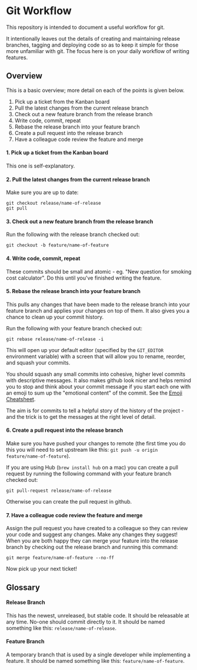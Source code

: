 # Git Workflow

This repository is intended to document a useful workflow for git.

It intentionally leaves out the details of creating and maintaining release
branches, tagging and deploying code so as to keep it simple for those more
unfamiliar with git. The focus here is on your daily workflow of writing features.

## Overview

This is a basic overview; more detail on each of the points is given below.

1. Pick up a ticket from the Kanban board
2. Pull the latest changes from the current release branch
3. Check out a new feature branch from the release branch
4. Write code, commit, repeat
5. Rebase the release branch into your feature branch
6. Create a pull request into the release branch
7. Have a colleague code review the feature and merge

#### 1. Pick up a ticket from the Kanban board
This one is self-explanatory.
#### 2. Pull the latest changes from the current release branch
Make sure you are up to date:

    git checkout release/name-of-release
    git pull
    
#### 3. Check out a new feature branch from the release branch

Run the following with the release branch checked out:

    git checkout -b feature/name-of-feature
    
#### 4. Write code, commit, repeat

These commits should be small and atomic - eg. "New question for smoking cost calculator". Do this until you've finished writing the feature. 

#### 5. Rebase the release branch into your feature branch

This pulls any changes that have been made to the release branch into your feature branch and applies your changes on top of them. It also gives you a chance to clean up your commit history. 

Run the following with your feature branch checked out:

    git rebase release/name-of-release -i
    
This will open up your default editor (specified by the `GIT_EDITOR` environment variable) with a screen that will allow you to rename, reorder, and squash your commits.

You should squash any small commits into cohesive, higher level commits with descriptive messages. It also makes github look nicer and helps remind you to stop and think about your commit message if you start each one with an emoji to sum up the "emotional content" of the commit. See the [Emoji Cheatsheet](http://www.emoji-cheat-sheet.com).

The aim is for commits to tell a helpful story of the history of the project - and the trick is to get the messages at the right level of detail.
    
#### 6. Create a pull request into the release branch

Make sure you have pushed your changes to remote (the first time you do this you will need to set upstream like this: `git push -u origin feature/name-of-feature`).

If you are using Hub (`brew install hub` on a mac) you can create a pull request by running the following command with your feature branch checked out:

    git pull-request release/name-of-release
    
Otherwise you can create the pull request in github.

#### 7. Have a colleague code review the feature and merge

Assign the pull request you have created to a colleague so they can review your code and suggest any changes. Make any changes they suggest! When you are both happy they can merge your feature into the release branch by checking out the release branch and running this command:

    git merge feature/name-of-feature --no-ff
    
    
Now pick up your next ticket!

## Glossary

#### Release Branch
This has the newest, unreleased, but stable code. It should be releasable at any time. No-one should commit directly to it. It should be named something like this: `release/name-of-release`.

#### Feature Branch
A temporary branch that is used by a single developer while implementing a feature. It should be named something like this: `feature/name-of-feature`.



